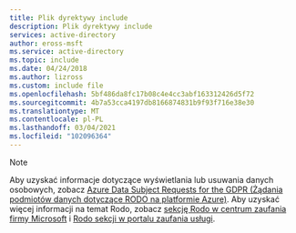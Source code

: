 ```yaml
---
title: Plik dyrektywy include
description: Plik dyrektywy include
services: active-directory
author: eross-msft
ms.service: active-directory
ms.topic: include
ms.date: 04/24/2018
ms.author: lizross
ms.custom: include file
ms.openlocfilehash: 5bf486da8fc17b08c4e4cc3abf163312426d5f72
ms.sourcegitcommit: 4b7a53cca4197db8166874831b9f93f716e38e30
ms.translationtype: MT
ms.contentlocale: pl-PL
ms.lasthandoff: 03/04/2021
ms.locfileid: "102096364"
---
```

> [!NOTE]
> Aby uzyskać informacje dotyczące wyświetlania lub usuwania danych osobowych, zobacz [Azure Data Subject Requests for the GDPR (Żądania podmiotów danych dotyczące RODO na platformie Azure)](/microsoft-365/compliance/gdpr-dsr-azure). Aby uzyskać więcej informacji na temat Rodo, zobacz [sekcję Rodo w centrum zaufania firmy Microsoft](https://www.microsoft.com/trust-center/privacy/gdpr-overview) i [Rodo sekcji w portalu zaufania usługi](https://servicetrust.microsoft.com/ViewPage/GDPRGetStarted).
